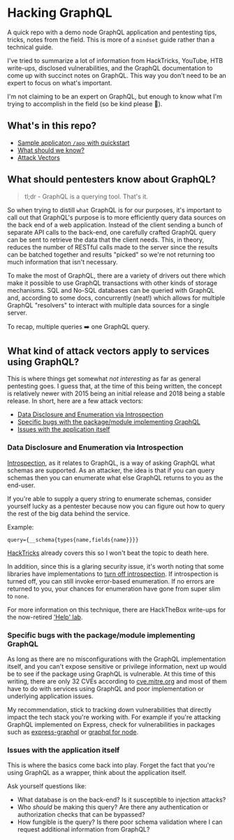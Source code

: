 # Hacking GraphQL
A quick repo with a demo node GraphQL application and pentesting tips, tricks, notes from the field. This is more of a `mindset` guide rather than a technical guide.

I've tried to summarize a lot of information from HackTricks, YouTube, HTB write-ups, disclosed vulnerabilities, and the GraphQL documentation to come up with succinct notes on GraphQL. This way you don't need to be an expert to focus on what's important. 

I'm not claiming to be an expert on GraphQL, but enough to know what I'm trying to accomplish in the field (so be kind please :slightly_smiling_face:).  

## What's in this repo?
- [Sample applicaton `/app` with quickstart](./app)
- [What should we know?](#whatis)
- [Attack Vectors](#vectors)

## What should pentesters know about GraphQL? <a name="whatis" ></a>

> tl;dr - GraphQL is a querying tool.  That's it.

So when trying to distill `what` GraphQL is for our purposes, it's important to call out that GraphQL's purpose is to more efficiently query data sources on the back end of a web application.  Instead of the client sending a bunch of separate API calls to the back-end, one carefully crafted GraphQL query can be sent to retrieve the data that the client needs.  This, in theory, reduces the number of RESTful calls made to the server since the results can be batched together and results "picked" so we're not returning too much information that isn't necessary.

To make the most of GraphQL, there are a variety of drivers out there which make it possible to use GraphQL transactions with other kinds of storage mechanisms.  SQL and No-SQL databases can be queried with GraphQL and, according to some docs, concurrently (neat!) which allows for multiple GraphQL "resolvers" to interact with multiple data sources for a single server. 

To recap, multiple queries :arrow_right: one GraphQL query. 

## What kind of attack vectors apply to services using GraphQL? <a name="vectors"></a>

This is where things get somewhat _not interesting_ as far as general pentesting goes.  I guess that, at the time of this being written, the concept is relatively newer with 2015 being an initial release and 2018 being a stable release.  In short, here are a few attack vectors: 

- [Data Disclosure and Enumeration via Introspection](#introspection)
- [Specific bugs with the package/module implementing GraphQL](#modules)
- [Issues with the application itself](#appissues)


### Data Disclosure and Enumeration via Introspection <a name="introspection"></a>
[Introspection](https://graphql.org/learn/introspection/), as it relates to GraphQL, is a way of asking GraphQL what schemas are supported.  As an attacker, the idea is that if you can query schemas then you can enumerate what else GraphQL returns to you as the end-user.

If you're able to supply a query string to enumerate schemas, consider yourself lucky as a pentester because now you can figure out how to query the rest of the big data behind the service.

Example:
```
query={__schema{types{name,fields{name}}}}
```

[HackTricks](https://book.hacktricks.xyz/pentesting/pentesting-web/graphql#introduction) already covers this so I won't beat the topic to death here.

In addition, since this is a glaring security issue, it's worth noting that some libraries have implementations to [turn off introspection](https://lab.wallarm.com/why-and-how-to-disable-introspection-query-for-graphql-apis/).  If introspection is turned off, you can still invoke error-based enumeration.  If no errors are returned to you, your chances for enumeration have gone from super slim to `none`.

For more information on this technique, there are HackTheBox write-ups for the now-retired ['Help' lab](https://0xrick.github.io/hack-the-box/help/).

### Specific bugs with the package/module implementing GraphQL <a name="modules"></a>

As long as there are no misconfigurations with the GraphQL implementation itself, and you can't expose sensitive or privilege information, next up would be to see if the package using GraphQL is vulnerable.  At this time of this writing, there are only 32 CVEs according to [cve.mitre.org](https://cve.mitre.org/cgi-bin/cvekey.cgi?keyword=graphql) and most of them have to do with services using GraphQL and poor implementation or underlying application issues.

My recommendation, stick to tracking down vulnerabilities that directly impact the tech stack you're working with.  For example if you're attacking GraphQL implemented on Express, check for vulnerabilities in packages such as [express-graphql](https://snyk.io/vuln/npm:express-graphql) or [graphql for node](https://snyk.io/vuln/npm:graphql).

### Issues with the application itself <a name="appissues"></a>

This is where the basics come back into play. Forget the fact that you're using GraphQL as a wrapper, think about the application itself.

Ask yourself questions like:
- What database is on the back-end? Is it susceptible to injection attacks? 
- Who _should_ be making this query? Are there any authentication or authorization checks that can be bypassed?
- How fungible is the query?  Is there poor schema validation where I can request additional information from GraphQL? 